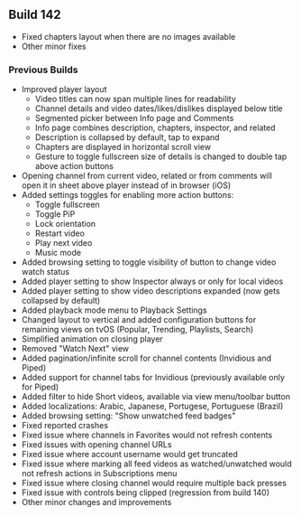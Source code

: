 ## Build 142
* Fixed chapters layout when there are no images available
* Other minor fixes

### Previous Builds
* Improved player layout
  - Video titles can now span multiple lines for readability
  - Channel details and video dates/likes/dislikes displayed below title
  - Segmented picker between Info page and Comments
  - Info page combines description, chapters, inspector, and related
  - Description is collapsed by default, tap to expand
  - Chapters are displayed in horizontal scroll view
  - Gesture to toggle fullscreen size of details is changed to double tap above action buttons
* Opening channel from current video, related or from comments will open it in sheet above player instead of in browser (iOS)
* Added settings toggles for enabling more action buttons:
  - Toggle fullscreen
  - Toggle PiP
  - Lock orientation
  - Restart video
  - Play next video
  - Music mode
* Added browsing setting to toggle visibility of button to change video watch status
* Added player setting to show Inspector always or only for local videos
* Added player setting to show video descriptions expanded (now gets collapsed by default)
* Added playback mode menu to Playback Settings
* Changed layout to vertical and added configuration buttons for remaining views on tvOS (Popular, Trending, Playlists, Search)
* Simplified animation on closing player
* Removed "Watch Next" view
* Added pagination/infinite scroll for channel contents (Invidious and Piped)
* Added support for channel tabs for Invidious (previously available only for Piped)
* Added filter to hide Short videos, available via view menu/toolbar button
* Added localizations: Arabic, Japanese, Portugese, Portuguese (Brazil)
* Added browsing setting: "Show unwatched feed badges"
* Fixed reported crashes
* Fixed issue where channels in Favorites would not refresh contents
* Fixed issues with opening channel URLs
* Fixed issue where account username would get truncated
* Fixed issue where marking all feed videos as watched/unwatched would not refresh actions in Subscriptions menu
* Fixed issue where closing channel would require multiple back presses
* Fixed issue with controls being clipped (regression from build 140)
* Other minor changes and improvements
